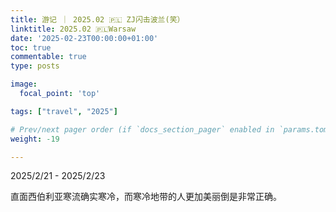```yaml
---
title: 游记 ｜ 2025.02 🇵🇱 ZJ闪击波兰(笑）
linktitle: 2025.02 🇵🇱Warsaw
date: '2025-02-23T00:00:00+01:00'
toc: true
commentable: true
type: posts

image:
  focal_point: 'top'

tags: ["travel", "2025"]

# Prev/next pager order (if `docs_section_pager` enabled in `params.toml`)
weight: -19

---
```


2025/2/21 - 2025/2/23

直面西伯利亚寒流确实寒冷，而寒冷地带的人更加美丽倒是非常正确。

<!--more-->